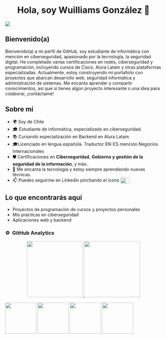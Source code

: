 <div align="center">
<h1 align="center">Hola, soy Wuilliams González</a> 👋</h1>
</div>
<img src="https://i.imgur.com/PT9uko3.jpeg">

## Bienvenido(a)

Bienvenido(a) a mi perfil de GitHub, soy estudiante de informática con mención en ciberseguridad, apasionado por la tecnología, la seguridad digital. He completado varias certificaciones en redes, ciberseguridad y programación, incluyendo cursos de Cisco, Alura Latam y otras plataformas especializadas. Actualmente, estoy construyendo mi portafolio con proyectos que abarcan desarrollo web, seguridad informática y administración de sistemas. Me encanta aprender y compartir conocimientos, así que si tienes algún proyecto interesante o una idea para colaborar, ¡contáctame!

## Sobre mí

- 🌍 Soy de Chile
- 🎓 Estudiante de informática, especializado en ciberseguridad.
- 📚 Cursando especialización en Backend en Alura Latam.
- 🎓Licenciado en lengua española. Traductor EN-ES mención Negocios Internacionales
- 🛡️ Certificaciones en **Ciberseguridad**, **Gobierno y gestión de la seguridad de la información**, y más.
- 🔧 Me encanta la tecnología y estoy siempre aprendiendo nuevas técnicas.
- 📫 Puedes seguirme en Linkedin pinchando el ícono <a href="https://www.linkedin.com/in/wuilliams-gonz%C3%A1lez-53050b160/" target="blank"><img align="center" src="https://raw.githubusercontent.com/rahuldkjain/github-profile-readme-generator/master/src/images/icons/Social/linked-in-alt.svg" height="20" width="30" /></a>
</p>

## Lo que encontrarás aquí

- Proyectos de programación de cursos y proyectos personales
- Mis prácticas en ciberseguridad
- Aplicaciones web y backend
                                                                                    

### ⚙️ &nbsp;GitHub Analytics

<p align="center">
<a href="https://github.com/WuilliamsGonzalez">
  <img height="180em" src="https://github-readme-stats-eight-theta.vercel.app/api?username=WuilliamsGonzalez&show_icons=true&theme=algolia&include_all_commits=true&count_private=true"/>
  <img height="180em" src="https://github-readme-stats-eight-theta.vercel.app/api/top-langs/?username=WuilliamsGonzalez&layout=compact&langs_count=8&theme=algolia"/>
</a>
</p>
<img src="https://i.imgur.com/6TMez7g.png" width="100">
<img src="https://i.imgur.com/xoozRCw.png" width="100">
<img src="https://i.imgur.com/fWoq5oi.png" width="100">
<img src="https://i.imgur.com/Q7ITCpt.png" width="100">
